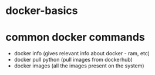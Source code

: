 # docker-basics

# common docker commands
* docker info (gives relevant info about docker - ram, etc)
* docker pull python (pull images from dockerhub)
* docker images (all the images present on the system)

